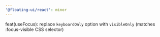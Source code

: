 ```yaml
---
'@floating-ui/react': minor
---
```


feat(useFocus): replace `keyboardOnly` option with `visibleOnly` (matches
:focus-visible CSS selector)
